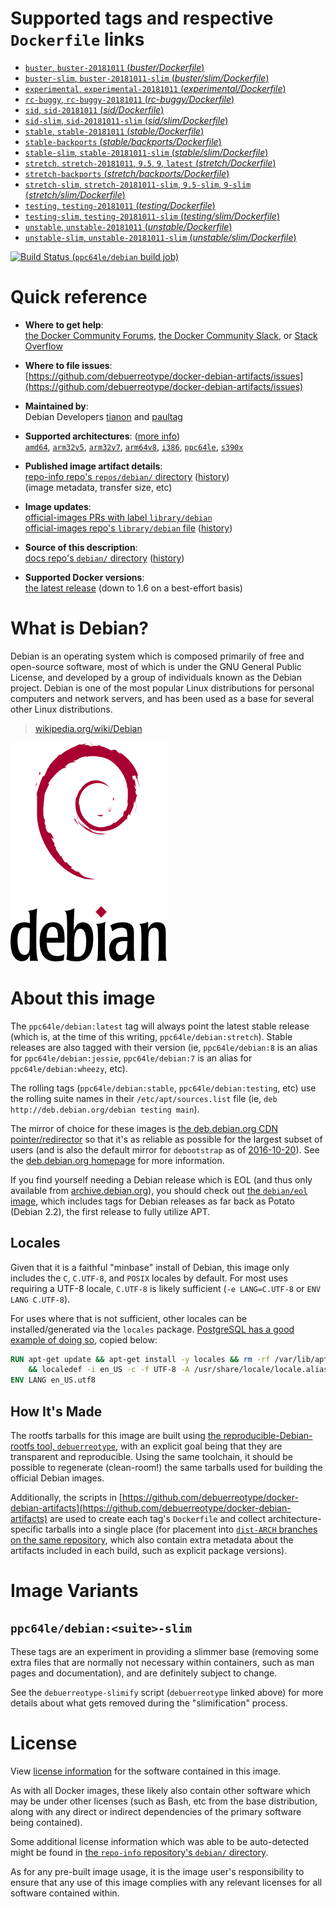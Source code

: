 <!--

********************************************************************************

WARNING:

    DO NOT EDIT "debian/README.md"

    IT IS AUTO-GENERATED

    (from the other files in "debian/" combined with a set of templates)

********************************************************************************

-->

# Supported tags and respective `Dockerfile` links

-	[`buster`, `buster-20181011` (*buster/Dockerfile*)](https://github.com/debuerreotype/docker-debian-artifacts/blob/7c4183438ae9c5193a11fa3a90e7704ab69ece0c/buster/Dockerfile)
-	[`buster-slim`, `buster-20181011-slim` (*buster/slim/Dockerfile*)](https://github.com/debuerreotype/docker-debian-artifacts/blob/7c4183438ae9c5193a11fa3a90e7704ab69ece0c/buster/slim/Dockerfile)
-	[`experimental`, `experimental-20181011` (*experimental/Dockerfile*)](https://github.com/debuerreotype/docker-debian-artifacts/blob/7c4183438ae9c5193a11fa3a90e7704ab69ece0c/experimental/Dockerfile)
-	[`rc-buggy`, `rc-buggy-20181011` (*rc-buggy/Dockerfile*)](https://github.com/debuerreotype/docker-debian-artifacts/blob/7c4183438ae9c5193a11fa3a90e7704ab69ece0c/rc-buggy/Dockerfile)
-	[`sid`, `sid-20181011` (*sid/Dockerfile*)](https://github.com/debuerreotype/docker-debian-artifacts/blob/7c4183438ae9c5193a11fa3a90e7704ab69ece0c/sid/Dockerfile)
-	[`sid-slim`, `sid-20181011-slim` (*sid/slim/Dockerfile*)](https://github.com/debuerreotype/docker-debian-artifacts/blob/7c4183438ae9c5193a11fa3a90e7704ab69ece0c/sid/slim/Dockerfile)
-	[`stable`, `stable-20181011` (*stable/Dockerfile*)](https://github.com/debuerreotype/docker-debian-artifacts/blob/7c4183438ae9c5193a11fa3a90e7704ab69ece0c/stable/Dockerfile)
-	[`stable-backports` (*stable/backports/Dockerfile*)](https://github.com/debuerreotype/docker-debian-artifacts/blob/7c4183438ae9c5193a11fa3a90e7704ab69ece0c/stable/backports/Dockerfile)
-	[`stable-slim`, `stable-20181011-slim` (*stable/slim/Dockerfile*)](https://github.com/debuerreotype/docker-debian-artifacts/blob/7c4183438ae9c5193a11fa3a90e7704ab69ece0c/stable/slim/Dockerfile)
-	[`stretch`, `stretch-20181011`, `9.5`, `9`, `latest` (*stretch/Dockerfile*)](https://github.com/debuerreotype/docker-debian-artifacts/blob/7c4183438ae9c5193a11fa3a90e7704ab69ece0c/stretch/Dockerfile)
-	[`stretch-backports` (*stretch/backports/Dockerfile*)](https://github.com/debuerreotype/docker-debian-artifacts/blob/7c4183438ae9c5193a11fa3a90e7704ab69ece0c/stretch/backports/Dockerfile)
-	[`stretch-slim`, `stretch-20181011-slim`, `9.5-slim`, `9-slim` (*stretch/slim/Dockerfile*)](https://github.com/debuerreotype/docker-debian-artifacts/blob/7c4183438ae9c5193a11fa3a90e7704ab69ece0c/stretch/slim/Dockerfile)
-	[`testing`, `testing-20181011` (*testing/Dockerfile*)](https://github.com/debuerreotype/docker-debian-artifacts/blob/7c4183438ae9c5193a11fa3a90e7704ab69ece0c/testing/Dockerfile)
-	[`testing-slim`, `testing-20181011-slim` (*testing/slim/Dockerfile*)](https://github.com/debuerreotype/docker-debian-artifacts/blob/7c4183438ae9c5193a11fa3a90e7704ab69ece0c/testing/slim/Dockerfile)
-	[`unstable`, `unstable-20181011` (*unstable/Dockerfile*)](https://github.com/debuerreotype/docker-debian-artifacts/blob/7c4183438ae9c5193a11fa3a90e7704ab69ece0c/unstable/Dockerfile)
-	[`unstable-slim`, `unstable-20181011-slim` (*unstable/slim/Dockerfile*)](https://github.com/debuerreotype/docker-debian-artifacts/blob/7c4183438ae9c5193a11fa3a90e7704ab69ece0c/unstable/slim/Dockerfile)

[![Build Status](https://doi-janky.infosiftr.net/job/multiarch/job/ppc64le/job/debian/badge/icon) (`ppc64le/debian` build job)](https://doi-janky.infosiftr.net/job/multiarch/job/ppc64le/job/debian/)

# Quick reference

-	**Where to get help**:  
	[the Docker Community Forums](https://forums.docker.com/), [the Docker Community Slack](https://blog.docker.com/2016/11/introducing-docker-community-directory-docker-community-slack/), or [Stack Overflow](https://stackoverflow.com/search?tab=newest&q=docker)

-	**Where to file issues**:  
	[https://github.com/debuerreotype/docker-debian-artifacts/issues](https://github.com/debuerreotype/docker-debian-artifacts/issues)

-	**Maintained by**:  
	Debian Developers [tianon](https://qa.debian.org/developer.php?login=tianon) and [paultag](https://qa.debian.org/developer.php?login=paultag)

-	**Supported architectures**: ([more info](https://github.com/docker-library/official-images#architectures-other-than-amd64))  
	[`amd64`](https://hub.docker.com/r/amd64/debian/), [`arm32v5`](https://hub.docker.com/r/arm32v5/debian/), [`arm32v7`](https://hub.docker.com/r/arm32v7/debian/), [`arm64v8`](https://hub.docker.com/r/arm64v8/debian/), [`i386`](https://hub.docker.com/r/i386/debian/), [`ppc64le`](https://hub.docker.com/r/ppc64le/debian/), [`s390x`](https://hub.docker.com/r/s390x/debian/)

-	**Published image artifact details**:  
	[repo-info repo's `repos/debian/` directory](https://github.com/docker-library/repo-info/blob/master/repos/debian) ([history](https://github.com/docker-library/repo-info/commits/master/repos/debian))  
	(image metadata, transfer size, etc)

-	**Image updates**:  
	[official-images PRs with label `library/debian`](https://github.com/docker-library/official-images/pulls?q=label%3Alibrary%2Fdebian)  
	[official-images repo's `library/debian` file](https://github.com/docker-library/official-images/blob/master/library/debian) ([history](https://github.com/docker-library/official-images/commits/master/library/debian))

-	**Source of this description**:  
	[docs repo's `debian/` directory](https://github.com/docker-library/docs/tree/master/debian) ([history](https://github.com/docker-library/docs/commits/master/debian))

-	**Supported Docker versions**:  
	[the latest release](https://github.com/docker/docker-ce/releases/latest) (down to 1.6 on a best-effort basis)

# What is Debian?

Debian is an operating system which is composed primarily of free and open-source software, most of which is under the GNU General Public License, and developed by a group of individuals known as the Debian project. Debian is one of the most popular Linux distributions for personal computers and network servers, and has been used as a base for several other Linux distributions.

> [wikipedia.org/wiki/Debian](https://en.wikipedia.org/wiki/Debian)

![logo](https://raw.githubusercontent.com/docker-library/docs/b449be7df57e9ed9086bb5821bfb5d6cdc5d67a4/debian/logo.png)

# About this image

The `ppc64le/debian:latest` tag will always point the latest stable release (which is, at the time of this writing, `ppc64le/debian:stretch`). Stable releases are also tagged with their version (ie, `ppc64le/debian:8` is an alias for `ppc64le/debian:jessie`, `ppc64le/debian:7` is an alias for `ppc64le/debian:wheezy`, etc).

The rolling tags (`ppc64le/debian:stable`, `ppc64le/debian:testing`, etc) use the rolling suite names in their `/etc/apt/sources.list` file (ie, `deb http://deb.debian.org/debian testing main`).

The mirror of choice for these images is [the deb.debian.org CDN pointer/redirector](https://deb.debian.org) so that it's as reliable as possible for the largest subset of users (and is also the default mirror for `debootstrap` as of [2016-10-20](https://anonscm.debian.org/cgit/d-i/debootstrap.git/commit/?id=9e8bc60ad1ccf3a25ce7890526b70059f3e770de)). See the [deb.debian.org homepage](https://deb.debian.org) for more information.

If you find yourself needing a Debian release which is EOL (and thus only available from [archive.debian.org](http://archive.debian.org)), you should check out [the `debian/eol` image](https://hub.docker.com/r/debian/eol/), which includes tags for Debian releases as far back as Potato (Debian 2.2), the first release to fully utilize APT.

## Locales

Given that it is a faithful "minbase" install of Debian, this image only includes the `C`, `C.UTF-8`, and `POSIX` locales by default. For most uses requiring a UTF-8 locale, `C.UTF-8` is likely sufficient (`-e LANG=C.UTF-8` or `ENV LANG C.UTF-8`).

For uses where that is not sufficient, other locales can be installed/generated via the `locales` package. [PostgreSQL has a good example of doing so](https://github.com/docker-library/postgres/blob/69bc540ecfffecce72d49fa7e4a46680350037f9/9.6/Dockerfile#L21-L24), copied below:

```dockerfile
RUN apt-get update && apt-get install -y locales && rm -rf /var/lib/apt/lists/* \
	&& localedef -i en_US -c -f UTF-8 -A /usr/share/locale/locale.alias en_US.UTF-8
ENV LANG en_US.utf8
```

## How It's Made

The rootfs tarballs for this image are built using [the reproducible-Debian-rootfs tool, `debuerreotype`](https://github.com/debuerreotype/debuerreotype), with an explicit goal being that they are transparent and reproducible. Using the same toolchain, it should be possible to regenerate (clean-room!) the same tarballs used for building the official Debian images.

Additionally, the scripts in [https://github.com/debuerreotype/docker-debian-artifacts](https://github.com/debuerreotype/docker-debian-artifacts) are used to create each tag's `Dockerfile` and collect architecture-specific tarballs into a single place (for placement into [`dist-ARCH` branches on the same repository](https://github.com/debuerreotype/docker-debian-artifacts/branches), which also contain extra metadata about the artifacts included in each build, such as explicit package versions).

# Image Variants

## `ppc64le/debian:<suite>-slim`

These tags are an experiment in providing a slimmer base (removing some extra files that are normally not necessary within containers, such as man pages and documentation), and are definitely subject to change.

See the `debuerreotype-slimify` script (`debuerreotype` linked above) for more details about what gets removed during the "slimification" process.

# License

View [license information](https://www.debian.org/social_contract#guidelines) for the software contained in this image.

As with all Docker images, these likely also contain other software which may be under other licenses (such as Bash, etc from the base distribution, along with any direct or indirect dependencies of the primary software being contained).

Some additional license information which was able to be auto-detected might be found in [the `repo-info` repository's `debian/` directory](https://github.com/docker-library/repo-info/tree/master/repos/debian).

As for any pre-built image usage, it is the image user's responsibility to ensure that any use of this image complies with any relevant licenses for all software contained within.
